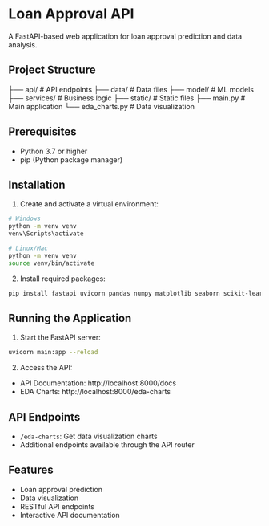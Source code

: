 # Loan Approval API

A FastAPI-based web application for loan approval prediction and data analysis.

## Project Structure

├── api/ # API endpoints
├── data/ # Data files
├── model/ # ML models
├── services/ # Business logic
├── static/ # Static files
├── main.py # Main application
└── eda_charts.py # Data visualization

## Prerequisites

- Python 3.7 or higher
- pip (Python package manager)

## Installation

1. Create and activate a virtual environment:

```bash
# Windows
python -m venv venv
venv\Scripts\activate

# Linux/Mac
python -m venv venv
source venv/bin/activate
```

2. Install required packages:

```bash
pip install fastapi uvicorn pandas numpy matplotlib seaborn scikit-learn
```

## Running the Application

1. Start the FastAPI server:

```bash
uvicorn main:app --reload
```

2. Access the API:

- API Documentation: http://localhost:8000/docs
- EDA Charts: http://localhost:8000/eda-charts

## API Endpoints

- `/eda-charts`: Get data visualization charts
- Additional endpoints available through the API router

## Features

- Loan approval prediction
- Data visualization
- RESTful API endpoints
- Interactive API documentation
